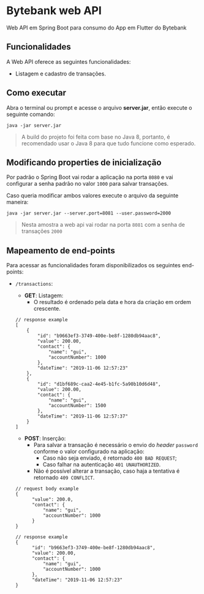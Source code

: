 # Bytebank web API

Web API em Spring Boot para consumo do App em Flutter do Bytebank

## Funcionalidades

A Web API oferece as seguintes funcionalidades:

- Listagem e cadastro de transações.

## Como executar

Abra o terminal ou prompt e acesse o arquivo **server.jar**, então execute o seguinte comando:

```
java -jar server.jar
```

> A build do projeto foi feita com base no Java 8, portanto, é recomendado usar o Java 8 para que tudo funcione como esperado.

## Modificando properties de inicialização

Por padrão o Spring Boot vai rodar a aplicação na porta `8080` e vai configurar a senha padrão no valor `1000` para salvar transações.

Caso queria modificar ambos valores execute o arquivo da seguinte maneira:

```
java -jar server.jar --server.port=8081 --user.password=2000
```

> Nesta amostra a web api vai rodar na porta `8081` com a senha de transações `2000`

## Mapeamento de end-points

Para acessar as funcionalidades foram disponibilizados os seguintes end-points:

- `/transactions`:
  - **GET**: Listagem:
    - O resultado é ordenado pela data e hora da criação em ordem crescente.

  ```
  // response example
  [
      {
          "id": "b9663ef3-3749-400e-be8f-1280db94aac8",
          "value": 200.00,
          "contact": {
              "name": "gui",
              "accountNumber": 1000
          },
          "dateTime": "2019-11-06 12:57:23"
      },
      {
          "id": "d1bf689c-caa2-4e45-b1fc-5a90b10d6d48",
          "value": 200.00,
          "contact": {
              "name": "gui",
              "accountNumber": 1500
          },
          "dateTime": "2019-11-06 12:57:37"
      }
  ]
  ```

  - **POST**: Inserção:
    - Para salvar a transação é necessário o envio do *header* `password` conforme o valor configurado na aplicação:
      - Caso não seja enviado, é retornado `400 BAD REQUEST`;
      - Caso falhar na autenticação `401 UNAUTHORIZED`.
    - Não é possível alterar a transação, caso haja a tentativa é retornado `409 CONFLICT`.

  ```
  // request body example
  {
    	"value": 200.0,
    	"contact": {
    		"name": "gui",
    		"accountNumber": 1000
    	}
  }

  // response example
  {
        "id": "b9663ef3-3749-400e-be8f-1280db94aac8",
        "value": 200.00,
        "contact": {
            "name": "gui",
            "accountNumber": 1000
        },
        "dateTime": "2019-11-06 12:57:23"
  }
  ```